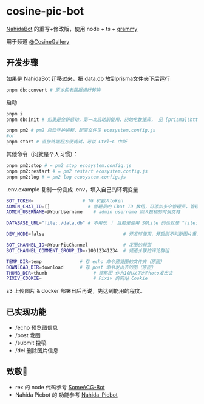 # cosine-pic-bot

[NahidaBot](https://github.com/NahidaBot/Nahida_Picbot) 的重写+修改版，使用 node + ts + [grammy](https://grammy.dev/zh/)

用于频道 [@CosineGallery](https://t.me/CosineGallery)

## 开发步骤

如果是 NahidaBot 迁移过来，把 data.db 放到prisma文件夹下后运行

```bash
pnpm db:convert # 原本的老数据进行转换
```

启动

```bash
pnpm i
pnpm db:init # 如果是全新启动，第一次启动前使用，初始化数据库， 见 [prisma](https://www.prisma.io/docs/orm/prisma-migrate/workflows/development-and-production#create-and-apply-migrations) 

pnpm pm2 # pm2 启动守护进程，配置文件见 ecosystem.config.js
#or
pnpm start # 直接终端起方便调试，可以 Ctrl+C 中断
```

其他命令（问就是个人习惯）：

```bash
pnpm pm2:stop # = pm2 stop ecosystem.config.js
pnpm pm2:restart # = pm2 restart ecosystem.config.js
pnpm pm2:log # = pm2 log ecosystem.config.js
```

.env.example 复制一份变成 .env，填入自己的环境变量

```bash
BOT_TOKEN=                  # TG 机器人token
ADMIN_CHAT_ID=[]              # 管理员的 Chat ID 数组，可添加多个管理员，管理员可执行post操作
ADMIN_USERNAME=@YourUsername    # admin username 别人投稿的时候艾特

DATABASE_URL="file:./data.db" # 不用改 ｜ 目前是使用 SQLite 的话就是 "file:./dev.db" 用别的数据库的话就得改改 provider 之类的了日后再说了

DEV_MODE=false                             # 开发时使用，开启则不判断图片重复。

BOT_CHANNEL_ID=@YourPicChannel             # 发图的频道
BOT_CHANNEL_COMMENT_GROUP_ID=-10012341234  # 频道关联的评论群组

TEMP_DIR=temp              # 存 echo 命令预览图的文件夹（原图）
DOWNLOAD_DIR=download      # 存 post 命令发出去的图（原图）
THUMB_DIR=thumb                 # 缩略图 作为10M以下的Photo发出去
PIXIV_COOKIE=                   # Pixiv 的网站 Cookie
```

s3 上传图片 & docker 部署日后再说，先达到能用的程度。

## 已实现功能

- /echo 预览图信息
- /post 发图
- /submit 投稿
- /del 删除图片信息

## 致敬🫡

- rex 的 node 代码参考 [SomeACG-Bot](https://github.com/SomeACG/SomeACG-Bot)
- Nahida Picbot 的 功能参考 [Nahida_Picbot](https://github.com/NahidaBot/Nahida_Picbot)
